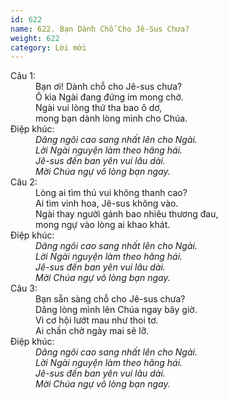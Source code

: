 ```yaml
---
id: 622
name: 622. Bạn Dành Chỗ Cho Jê-Sus Chưa?
weight: 622
category: Lời mời
---
```

<dl><dt>Câu 1:</dt><dd data-verse="1">Bạn ơi! Dành chỗ cho Jê-sus chưa? <br/>Ô kìa Ngài đang đứng im mong chờ. <br/>Ngài vui lòng thứ tha bao ô dơ, <br/>mong bạn dành lòng mình cho Chúa. </dd><dt>Điệp khúc:</dt><dd data-chorus="1"><em>Dâng ngôi cao sang nhất lên cho Ngài. <br/>Lời Ngài nguyện làm theo hăng hái. <br/>Jê-sus đến ban yên vui lâu dài. <br/>Mời Chúa ngự vô lòng bạn ngay. </em></dd><dt>Câu 2:</dt><dd data-verse="2">Lòng ai tìm thú vui không thanh cao? <br/>Ai tìm vinh hoa, Jê-sus không vào. <br/>Ngài thay người gánh bao nhiêu thương đau, <br/>mong ngự vào lòng ai khao khát. </dd><dt>Điệp khúc:</dt><dd data-chorus="1"><em>Dâng ngôi cao sang nhất lên cho Ngài. <br/>Lời Ngài nguyện làm theo hăng hái. <br/>Jê-sus đến ban yên vui lâu dài. <br/>Mời Chúa ngự vô lòng bạn ngay. </em></dd><dt>Câu 3:</dt><dd data-verse="3">Bạn sẵn sàng chỗ cho Jê-sus chưa? <br/>Dâng lòng mình lên Chúa ngay bây giờ. <br/>Vì cơ hội lướt mau như thoi tơ. <br/>Ai chần chờ ngày mai sẽ lỡ. </dd><dt>Điệp khúc:</dt><dd data-chorus="1"><em>Dâng ngôi cao sang nhất lên cho Ngài. <br/>Lời Ngài nguyện làm theo hăng hái. <br/>Jê-sus đến ban yên vui lâu dài. <br/>Mời Chúa ngự vô lòng bạn ngay. </em></dd></dl>
